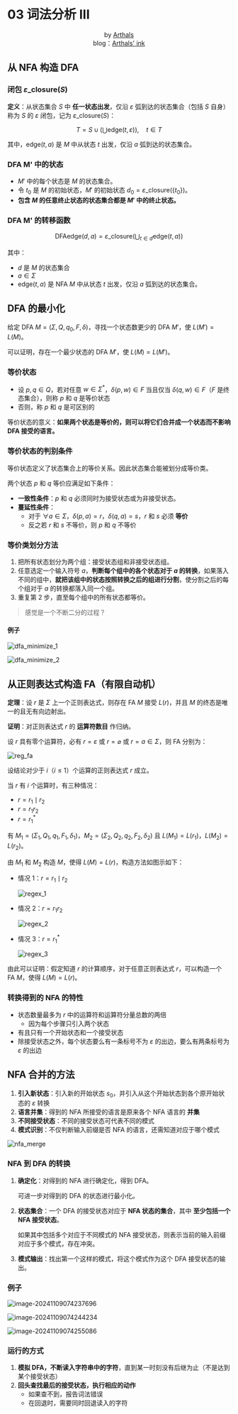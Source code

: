 # 03 词法分析 III

<center>
  by <a href="https://github.com/zhuozhiyongde">Arthals</a>
  <br/>
  blog：<a href="https://arthals.ink">Arthals' ink</a>
</center>

## 从 NFA 构造 DFA

### 闭包 $\varepsilon\text{\_closure}(S)$

**定义**：从状态集合 $S$ 中 **任一状态出发**，仅沿 $\varepsilon$ 弧到达的状态集合（包括 $S$ 自身）称为 $S$ 的 $\varepsilon$ 闭包，记为 $\varepsilon\text{\_closure}(S)$：

$$
T = S \cup (\bigcup \text{edge}(t, \varepsilon)), \quad t \in T
$$

其中，$\text{edge}(t, a)$ 是 $M$ 中从状态 $t$ 出发，仅沿 $a$ 弧到达的状态集合。

### DFA M' 中的状态

-   $M'$ 中的每个状态是 $M$ 的状态集合。
-   令 $t_0$ 是 $M$ 的初始状态，$M'$ 的初始状态 $d_0 = \varepsilon\text{\_closure}(\{t_0\})$。
-   **包含 $M$ 的任意终止状态的状态集合都是 $M'$ 中的终止状态。**

### DFA M' 的转移函数

$$
\text{DFAedge}(d, a) = \varepsilon\text{\_closure}(\bigcup_{t \in d} \text{edge}(t, a))
$$

其中：

-   $d$ 是 $M$ 的状态集合
-   $a \in \Sigma$
-   $\text{edge}(t, a)$ 是 NFA $M$ 中从状态 $t$ 出发，仅沿 $a$ 弧到达的状态集合。

## DFA 的最小化

给定 DFA $M = (\Sigma, Q, q_0, F, \delta)$，寻找一个状态数更少的 DFA $M'$，使 $L(M') = L(M)$。

可以证明，存在一个最少状态的 DFA $M'$，使 $L(M) = L(M')$。

### 等价状态

-   设 $p, q \in Q$，若对任意 $w \in \Sigma^*$，$\delta(p, w) \in F$ 当且仅当 $\delta(q, w) \in F$（$F$ 是终态集合），则称 $p$ 和 $q$ 是等价状态
-   否则，称 $p$ 和 $q$ 是可区别的

等价状态的意义：**如果两个状态是等价的，则可以将它们合并成一个状态而不影响 DFA 接受的语言。**

### 等价状态的判别条件

等价状态定义了状态集合上的等价关系。因此状态集合能被划分成等价类。

两个状态 $p$ 和 $q$ 等价应满足如下条件：

-   **一致性条件**：$p$ 和 $q$ 必须同时为接受状态或为非接受状态。
-   **蔓延性条件**：
    -   对于 $\forall a \in \Sigma$，$\delta(p, a) = r$，$\delta(q, a) = s$，$r$ 和 $s$ 必须 **等价**
    -   反之若 $r$ 和 $s$ 不等价，则 $p$ 和 $q$ 不等价

### 等价类划分方法

1. 把所有状态划分为两个组：接受状态组和非接受状态组。
2. 任意选定一个输入符号 $a$，**判断每个组中的各个状态对于 $a$ 的转换**，如果落入不同的组中，**就把该组中的状态按照转换之后的组进行分割**，使分割之后的每个组对于 $a$ 的转换都落入同一个组。
3. 重复第 2 步，直至每个组中的所有状态都等价。

> 感觉是一个不断二分的过程？

#### 例子

![dfa_minimize_1](./03词法分析III.assets/dfa_minimize_1.png)

![dfa_minimize_2](./03词法分析III.assets/dfa_minimize_2.png)

## 从正则表达式构造 FA（有限自动机）

**定理**：设 $r$ 是 $\Sigma$ 上一个正则表达式，则存在 FA $M$ 接受 $L(r)$，并且 $M$ 的终态是唯一的且无有向边射出。

**证明**：对正则表达式 $r$ 的 **运算符数目** 作归纳。

设 $r$ 具有零个运算符，必有 $r=\varepsilon$ 或 $r=\varnothing$ 或 $r=a \in \Sigma$，则 FA 分别为：

![reg_fa](./03词法分析III.assets/reg_fa.png)

设结论对少于 $i$（$i\leq1$）个运算的正则表达式 $r$ 成立。

当 $r$ 有 $i$ 个运算时，有三种情况：

-   $r = r_1 \mid r_2$
-   $r = r_1 r_2$
-   $r = r_1^*$

有 $M_1=(\Sigma_1, Q_1, q_1, F_1, \delta_1)$，$M_2=(\Sigma_2, Q_2, q_2, F_2, \delta_2)$ 且 $L(M_1)=L(r_1)$，$L(M_2)=L(r_2)$。

由 $M_1$ 和 $M_2$ 构造 $M$，使得 $L(M)=L(r)$，构造方法如图示如下：

-   情况 1：$r = r_1 \mid r_2$

    ![regex_1](./03词法分析III.assets/regex_1.png)

-   情况 2：$r = r_1 r_2$

    ![regex_2](./03词法分析III.assets/regex_2.png)

-   情况 3：$r = r_1^*$

    ![regex_3](./03词法分析III.assets/regex_3.png)

由此可以证明：假定知道 $r$ 的计算顺序，对于任意正则表达式 $r$，可以构造一个 FA $M$，使得 $L(M)=L(r)$。

### 转换得到的 NFA 的特性

-   状态数量最多为 $r$ 中的运算符和运算符分量总数的两倍
    -   因为每个步骤只引入两个状态
-   有且只有一个开始状态和一个接受状态
-   除接受状态之外，每个状态要么有一条标号不为 $\varepsilon$ 的出边，要么有两条标号为 $\varepsilon$ 的出边

## NFA 合并的方法

1. **引入新状态**：引入新的开始状态 $s_0$，并引入从这个开始状态到各个原开始状态的 $\varepsilon$ 转换
2. **语言并集**：得到的 NFA 所接受的语言是原来各个 NFA 语言的 **并集**
3. **不同接受状态**：不同的接受状态可代表不同的模式
4. **模式识别**：不仅判断输入前缀是否 NFA 的语言，还需知道对应于哪个模式

![nfa_merge](./03词法分析III.assets/nfa_merge.png)

### NFA 到 DFA 的转换

1. **确定化**：对得到的 NFA 进行确定化，得到 DFA。

    可进一步对得到的 DFA 的状态进行最小化。

2. **状态集合**：一个 DFA 的接受状态对应于 **NFA 状态的集合**，其中 **至少包括一个 NFA 接受状态**。

    如果其中包括多个对应于不同模式的 NFA 接受状态，则表示当前的输入前缀对应于多个模式，存在冲突。

3. **模式输出**：找出第一个这样的模式，将这个模式作为这个 DFA 接受状态的输出。

### 例子

![image-20241109074237696](./03词法分析III.assets/image-20241109074237696.png)

![image-20241109074244234](./03词法分析III.assets/image-20241109074244234.png)

![image-20241109074255086](./03词法分析III.assets/image-20241109074255086.png)

### 运行的方式

1. **模拟 DFA，不断读入字符串中的字符**，直到某一时刻没有后继为止（不是达到某个接受状态）
2. **回头查找最后的接受状态，执行相应的动作**
    - 如果查不到，报告词法错误
    - 在回退时，需要同时回退读入的字符
